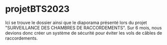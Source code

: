 # projetBTS2023

Ici se trouve le dossier ainsi que le diaporama présenté lors du projet "SURVEILLANCE DES CHAMBRES DE RACCORDEMENTS". Sur 6 mois, nous devions donc créer un système de sécurité pour éviter les vols de câbles de raccordements.
